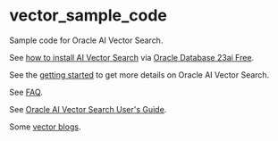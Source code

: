 # vector_sample_code
Sample code for Oracle AI Vector Search.

See [how to install AI Vector Search](Installation/Oracle%20Database%2023ai%20Free) via [Oracle Database 23ai Free](https://www.oracle.com/database/free/get-started/).

See the [getting started](Overview%20of%20AI%20Vector%20Search/README.md) to get more details on Oracle AI Vector Search.

See [FAQ](FAQ/faq.md).

See [Oracle AI Vector Search User's Guide](https://docs.oracle.com/en/database/oracle/oracle-database/23/vecse/index.html).

Some [vector blogs](https://blogs.oracle.com/database/post/oracle-announces-general-availability-of-ai-vector-search-in-oracle-database-23ai).
